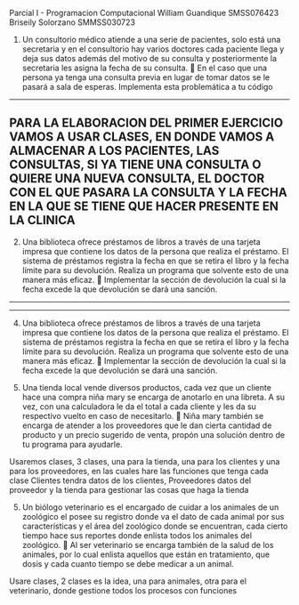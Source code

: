 Parcial I - Programacion Computacional
William Guandique SMSS076423
Briseily  Solorzano SMMSS030723

1. Un consultorio médico atiende a una serie de pacientes, solo está una
secretaria y en el consultorio hay varios doctores cada paciente llega y
deja sus datos además del motivo de su consulta y posteriormente la
secretaria les asigna la fecha de su consulta.
 En el caso que una persona ya tenga una consulta previa en lugar
de tomar datos se le pasará a sala de esperas. Implementa esta
problemática a tu código

----------------------------------------------------------------------
PARA LA ELABORACION DEL PRIMER EJERCICIO VAMOS A USAR CLASES, EN DONDE VAMOS A ALMACENAR A LOS PACIENTES, LAS CONSULTAS, SI YA TIENE UNA CONSULTA O QUIERE UNA NUEVA CONSULTA, EL DOCTOR CON EL QUE PASARA LA CONSULTA Y LA FECHA EN LA QUE SE TIENE QUE HACER PRESENTE EN LA CLINICA
-----------------------------------------------------------------------

2. Una biblioteca ofrece préstamos de libros a través de una tarjeta
impresa que contiene los datos de la persona que realiza el préstamo. El
sistema de préstamos registra la fecha en que se retira el libro y la fecha
límite para su devolución. Realiza un programa que solvente esto de
una manera más eficaz.
 Implementar la sección de devolución la cual si la fecha excede la
que devolución se dará una sanción.
------------------------------------------------------------------------

------------------------------------------------------------------------

4. Una biblioteca ofrece préstamos de libros a través de una tarjeta
impresa que contiene los datos de la persona que realiza el préstamo. El
sistema de préstamos registra la fecha en que se retira el libro y la fecha
límite para su devolución. Realiza un programa que solvente esto de
una manera más eficaz.
 Implementar la sección de devolución la cual si la fecha excede la
que devolución se dará una sanción.


5. Una tienda local vende diversos productos, cada vez que un cliente 
hace una compra niña mary se encarga de anotarlo en una libreta. A su 
vez, con una calculadora le da el total a cada cliente y les da su 
respectivo vuelto en caso de necesitarlo.
 Niña mary también se encarga de atender a los proveedores que 
le dan cierta cantidad de producto y un precio sugerido de venta, 
propón una solución dentro de tu programa para ayudarle.

Usaremos clases, 3 clases, una para la tienda, una para los clientes y una para los proveedores,
en las cuales hare las funciones que tenga cada clase
Clientes tendra datos de los clientes,
Proveedores datos del proveedor
y la tienda para gestionar las cosas que haga la tienda


5. Un biólogo veterinario es el encargado de cuidar a los animales de un 
zoológico el posee su registro donde va el dato de cada animal por sus 
características y el área del zoológico donde se encuentran, cada cierto 
tiempo hace sus reportes donde enlista todos los animales del 
zoológico.
 Al ser veterinario se encarga también de la salud de los animales, 
por lo cual enlista aquellos que están en tratamiento, que dosis y 
cada cuanto tiempo se debe medicar a un animal.


Usare clases, 2 clases es la idea, una para animales, otra para el veterinario,
donde gestione todos los procesos con funciones
